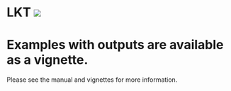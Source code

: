 LKT [![](https://cranlogs.r-pkg.org/badges/LKT)](https://cran.r-project.org/package=LKT)
========================================================================================
  
  Examples with outputs are available as a vignette.
==============
  
  Please see the manual and vignettes for more information.

